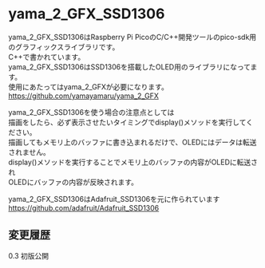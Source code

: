 # yama_2_GFX_SSD1306

yama_2_GFX_SSD1306はRaspberry Pi PicoのC/C++開発ツールのpico-sdk用のグラフィックスライブラリです。  
C++で書かれています。  
yama_2_GFX_SSD1306はSSD1306を搭載したOLED用のライブラリになってます。  
使用にあたってはyama_2_GFXが必要になります。  
<https://github.com/yamayamaru/yama_2_GFX>  
  
yama_2_GFX_SSD1306を使う場合の注意点としては  
描画をしたら、必ず表示させたいタイミングでdisplay()メソッドを実行してください。  
描画してもメモリ上のバッファに書き込まれるだけで、OLEDにはデータは転送されません。  
display()メソッドを実行することでメモリ上のバッファの内容がOLEDに転送され  
OLEDにバッファの内容が反映されます。  
  
  

yama_2_GFX_SSD1306はAdafruit_SSD1306を元に作られています  
    <https://github.com/adafruit/Adafruit_SSD1306>   
  
## 変更履歴
0.3 初版公開
